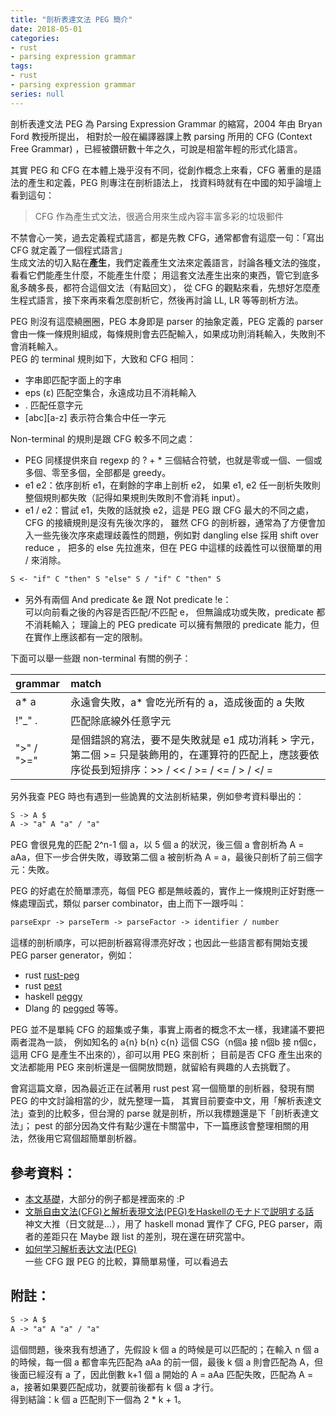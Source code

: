 ```yaml
---
title: "剖析表達文法 PEG 簡介"
date: 2018-05-01
categories:
- rust
- parsing expression grammar
tags:
- rust
- parsing expression grammar
series: null
---
```


剖析表達文法 PEG 為 Parsing Expression Grammar 的縮寫，2004 年由 Bryan Ford 教授所提出，
相對於一般在編譯器課上教 parsing 所用的 CFG (Context Free Grammar) ，已經被鑽研數十年之久，可說是相當年輕的形式化語言。  
<!--more-->

其實 PEG 和 CFG 在本體上幾乎沒有不同，從創作概念上來看，CFG 著重的是語法的產生和定義，PEG 則專注在剖析語法上，
找資料時就有在中國的知乎論壇上看到這句：

> CFG 作為產生式文法，很適合用來生成內容丰富多彩的垃圾郵件

不禁會心一笑，過去定義程式語言，都是先教 CFG，通常都會有這麼一句：「寫出 CFG 就定義了一個程式語言」  
生成文法的切入點在**產生**，我們定義產生文法來定義語言，討論各種文法的強度，看看它們能產生什麼，不能產生什麼；
用這套文法產生出來的東西，管它到底多亂多醜多長，都符合這個文法（有點回文），
從 CFG 的觀點來看，先想好怎麼產生程式語言，接下來再來看怎麼剖析它，然後再討論 LL, LR 等等剖析方法。  

PEG 則沒有這麼繞圈圈，PEG 本身即是 parser 的抽象定義，PEG 定義的 parser 會由一條一條規則組成，每條規則會去匹配輸入，如果成功則消耗輸入，失敗則不會消耗輸入。  
PEG 的 terminal 規則如下，大致和 CFG 相同：  

* 字串即匹配字面上的字串  
* eps (ε) 匹配空集合，永遠成功且不消耗輸入  
* . 匹配任意字元  
* [abc][a-z] 表示符合集合中任一字元  

Non-terminal 的規則是跟 CFG 較多不同之處：  
* PEG 同樣提供來自 regexp 的 ? + * 三個結合符號，也就是零或一個、一個或多個、零至多個，全部都是 greedy。  
* e1 e2：依序剖析 e1，在剩餘的字串上剖析 e2，
如果 e1, e2 任一剖析失敗則整個規則都失敗（記得如果規則失敗則不會消耗 input）。  
* e1 / e2：嘗試 e1，失敗的話就換 e2，這是 PEG 跟 CFG 最大的不同之處，CFG 的接續規則是沒有先後次序的，
雖然 CFG 的剖析器，通常為了方便會加入一些先後次序來處理歧義性的問題，例如對 dangling else 採用 shift over reduce ，
把多的 else 先拉進來，但在 PEG 中這樣的歧義性可以很簡單的用 / 來消除。  
```txt
S <- "if" C "then" S "else" S / "if" C "then" S
```
* 另外有兩個 And predicate &e 跟 Not predicate !e：  
可以向前看之後的內容是否匹配/不匹配 e， 但無論成功或失敗，predicate 都不消耗輸入；
理論上的 PEG predicate 可以擁有無限的 predicate 能力，但在實作上應該都有一定的限制。  

下面可以舉一些跟 non-terminal 有關的例子：  

| grammar | match |
|:-|:-|
| a* a | 永遠會失敗，a* 會吃光所有的 a，造成後面的 a 失敗 |
| !"\_" . | 匹配除底線外任意字元 |
| ">" / ">=" | 是個錯誤的寫法，要不是失敗就是 e1 成功消耗 > 字元，第二個 >= 只是裝飾用的，在運算符的匹配上，應該要依序從長到短排序：>> / << / >= / <= / > / </ = |

另外我查 PEG 時也有遇到一些詭異的文法剖析結果，例如參考資料舉出的：  
```txt
S -> A $
A -> "a" A "a" / "a"
```
PEG 會很見鬼的匹配 2^n-1 個 a，以 5 個 a 的狀況，後三個 a 會剖析為 A = aAa，但下一步合併失敗，導致第二個 a 被剖析為 A = a，最後只剖析了前三個字元：失敗。  

PEG 的好處在於簡單漂亮，每個 PEG 都是無岐義的，實作上一條規則正好對應一條處理函式，類似 parser combinator，由上而下一跟呼叫：
```txt
parseExpr -> parseTerm -> parseFactor -> identifier / number
```
這樣的剖析順序，可以把剖析器寫得漂亮好改；也因此一些語言都有開始支援 PEG parser generator，例如：

* rust [rust-peg](https://github.com/kevinmehall/rust-peg)
* rust [pest](https://github.com/pest-parser/pest)
* haskell  [peggy](https://hackage.haskell.org/package/peggy)
* Dlang 的 [pegged](https://github.com/PhilippeSigaud/Pegged)
等等。  

PEG 並不是單純 CFG 的超集或子集，事實上兩者的概念不太一樣，我建議不要把兩者混為一談，
例如知名的 a{n} b{n} c{n} 這個 CSG（n個a 接 n個b 接 n個c，這用 CFG 是產生不出來的），卻可以用 PEG 來剖析；
目前是否 CFG 產生出來的文法都能用 PEG 來剖析還是一個開放問題，就留給有興趣的人去挑戰了。  

會寫這篇文章，因為最近正在試著用 rust pest 寫一個簡單的剖析器，發現有關 PEG 的中文討論相當的少，就先整理一篇，
其實目前要查中文，用「解析表達文法」查到的比較多，但台灣的 parse 就是剖析，所以我標題還是下「剖析表達文法」；
 pest 的部分因為文件有點少還在卡關當中，下一篇應該會整理相關的用法，然後用它寫個超簡單剖析器。  

## 參考資料：  
* [本文基礎](https://github.com/PhilippeSigaud/Pegged/wiki)，大部分的例子都是裡面來的 :P  
* [文脈自由文法(CFG)と解析表現文法(PEG)をHaskellのモナドで説明する話](http://qnighy.hatenablog.com/entry/2015/11/12/162424)  
神文大推（日文就是…），用了 haskell monad 實作了 CFG, PEG parser，兩者的差距只在 Maybe 跟 list 的差別，現在還在研究當中。  
* [如何学习解析表达文法(PEG)](https://www.zhihu.com/question/28525605)  
一些 CFG 跟 PEG 的比較，算簡單易懂，可以看過去  

## 附註：  
```txt
S -> A $  
A -> "a" A "a" / "a"
```
這個問題，後來我有想通了，先假設 k 個 a 的時候是可以匹配的；在輸入 n 個 a 的時候，每一個 a 都會率先匹配為 aAa 的前一個，最後 k 個 a 則會匹配為 A，但後面已經沒有 a 了，因此倒數 k+1 個 a 開始的 A = aAa 匹配失敗，匹配為 A = a，接著如果要匹配成功，就要前後都有 k 個 a 才行。  
得到結論：k 個 a 匹配則下一個為 2 * k + 1。